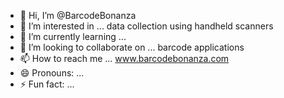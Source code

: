 - 👋 Hi, I’m @BarcodeBonanza
- 👀 I’m interested in ... data collection using handheld scanners
- 🌱 I’m currently learning ...
- 💞️ I’m looking to collaborate on ... barcode applications
- 📫 How to reach me ... www.barcodebonanza.com
- 😄 Pronouns: ...
- ⚡ Fun fact: ...

<!---
BarcodeBonanza/BarcodeBonanza is a ✨ special ✨ repository because its `README.md` (this file) appears on your GitHub profile.
You can click the Preview link to take a look at your changes.
--->
